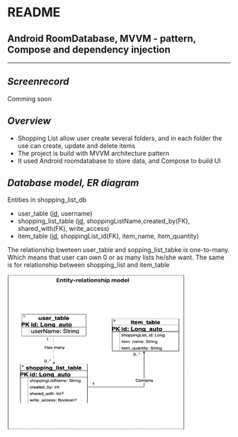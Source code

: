 # README #

## **Android RoomDatabase, MVVM - pattern, Compose and dependency injection** ##
***
## *Screenrecord* ##
Comming soon

## *Overview* ##

* Shopping List allow user create several folders, and in each folder the use can create, update and delete items
* The project is build with MVVM architecture pattern
* It used Android roomdatabase to store data, and Compose to build UI

## *Database model, ER diagram* ##
Entities in shopping_list_db
* user_table (<u>id</u>, username)
* shopping_list_table (<u>id</u>, shoppingListName,created_by(FK), shared_with(FK), write_access)
* item_table (<u>id</u>, shoppingList_id(FK), item_name, item_quantity)

The relationship bweteen user_table and sopping_list_tabke is one-to-many. Which means that user can own 0 or as many lists he/she want. The same is for relationship between shopping_list and item_table

<img src="./app/src/main/res/drawable/er_diagram.png" width=400 height=350>

